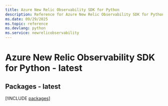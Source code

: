 ```yaml
---
title: Azure New Relic Observability SDK for Python
description: Reference for Azure New Relic Observability SDK for Python
ms.date: 09/29/2025
ms.topic: reference
ms.devlang: python
ms.service: newrelicobservability
---
```

# Azure New Relic Observability SDK for Python - latest
## Packages - latest
[!INCLUDE [packages](new-relic-observability-index.md)]